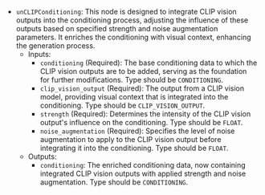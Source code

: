 - `unCLIPConditioning`: This node is designed to integrate CLIP vision outputs into the conditioning process, adjusting the influence of these outputs based on specified strength and noise augmentation parameters. It enriches the conditioning with visual context, enhancing the generation process.
    - Inputs:
        - `conditioning` (Required): The base conditioning data to which the CLIP vision outputs are to be added, serving as the foundation for further modifications. Type should be `CONDITIONING`.
        - `clip_vision_output` (Required): The output from a CLIP vision model, providing visual context that is integrated into the conditioning. Type should be `CLIP_VISION_OUTPUT`.
        - `strength` (Required): Determines the intensity of the CLIP vision output's influence on the conditioning. Type should be `FLOAT`.
        - `noise_augmentation` (Required): Specifies the level of noise augmentation to apply to the CLIP vision output before integrating it into the conditioning. Type should be `FLOAT`.
    - Outputs:
        - `conditioning`: The enriched conditioning data, now containing integrated CLIP vision outputs with applied strength and noise augmentation. Type should be `CONDITIONING`.
